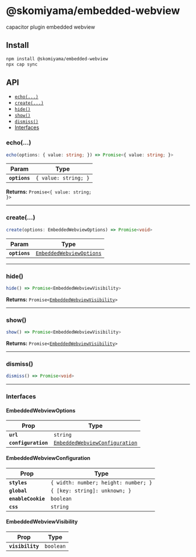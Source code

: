# @skomiyama/embedded-webview

capacitor plugin embedded webview

## Install

```bash
npm install @skomiyama/embedded-webview
npx cap sync
```

## API

<docgen-index>

* [`echo(...)`](#echo)
* [`create(...)`](#create)
* [`hide()`](#hide)
* [`show()`](#show)
* [`dismiss()`](#dismiss)
* [Interfaces](#interfaces)

</docgen-index>

<docgen-api>
<!--Update the source file JSDoc comments and rerun docgen to update the docs below-->

### echo(...)

```typescript
echo(options: { value: string; }) => Promise<{ value: string; }>
```

| Param         | Type                            |
| ------------- | ------------------------------- |
| **`options`** | <code>{ value: string; }</code> |

**Returns:** <code>Promise&lt;{ value: string; }&gt;</code>

--------------------


### create(...)

```typescript
create(options: EmbeddedWebviewOptions) => Promise<void>
```

| Param         | Type                                                                      |
| ------------- | ------------------------------------------------------------------------- |
| **`options`** | <code><a href="#embeddedwebviewoptions">EmbeddedWebviewOptions</a></code> |

--------------------


### hide()

```typescript
hide() => Promise<EmbeddedWebviewVisibility>
```

**Returns:** <code>Promise&lt;<a href="#embeddedwebviewvisibility">EmbeddedWebviewVisibility</a>&gt;</code>

--------------------


### show()

```typescript
show() => Promise<EmbeddedWebviewVisibility>
```

**Returns:** <code>Promise&lt;<a href="#embeddedwebviewvisibility">EmbeddedWebviewVisibility</a>&gt;</code>

--------------------


### dismiss()

```typescript
dismiss() => Promise<void>
```

--------------------


### Interfaces


#### EmbeddedWebviewOptions

| Prop                | Type                                                                                  |
| ------------------- | ------------------------------------------------------------------------------------- |
| **`url`**           | <code>string</code>                                                                   |
| **`configuration`** | <code><a href="#embeddedwebviewconfiguration">EmbeddedWebviewConfiguration</a></code> |


#### EmbeddedWebviewConfiguration

| Prop               | Type                                            |
| ------------------ | ----------------------------------------------- |
| **`styles`**       | <code>{ width: number; height: number; }</code> |
| **`global`**       | <code>{ [key: string]: unknown; }</code>        |
| **`enableCookie`** | <code>boolean</code>                            |
| **`css`**          | <code>string</code>                             |


#### EmbeddedWebviewVisibility

| Prop             | Type                 |
| ---------------- | -------------------- |
| **`visibility`** | <code>boolean</code> |

</docgen-api>
